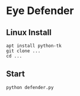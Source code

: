 # Eye Defender

## Linux Install

```
apt install python-tk
git clone ...
cd ...
```

## Start

```
python defender.py
```